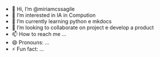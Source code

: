 - 👋 Hi, I’m @miriamcssagile
- 👀 I’m interested in IA in Compution
- 🌱 I’m currently learning python e mkdocs
- 💞️ I’m looking to collaborate on project e develop a product
- 📫 How to reach me ...
- 😄 Pronouns: ...
- ⚡ Fun fact: ...

<!---
miriamcssagile/miriamcssagile is a ✨ special ✨ repository because its `README.md` (this file) appears on your GitHub profile.
You can click the Preview link to take a look at your changes.
--->
